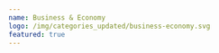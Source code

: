 ```yaml
---
name: Business & Economy 
logo: /img/categories_updated/business-economy.svg 
featured: true 
---
```

